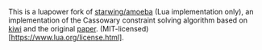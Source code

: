 This is a luapower fork of [starwing/amoeba](https://github.com/starwing/amoeba) (Lua implementation only), an implementation of the Cassowary constraint solving algorithm based on [kiwi](https://github.com/nucleic/kiwi) and the original [paper](http://constraints.cs.washington.edu/solvers/uist97.html). (MIT-licensed)[https://www.lua.org/license.html].
